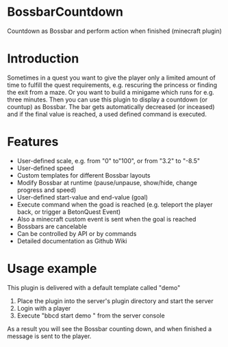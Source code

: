 # BossbarCountdown

Countdown as Bossbar and perform action when finished (minecraft plugin)

# Introduction
Sometimes in a quest you want to give the player only a limited amount of time to fulfill the quest requirements, e.g. rescuring the princess or finding the exit from a maze. Or you want to build a minigame  which runs for e.g. three minutes. Then you can use this plugin to display a countdown (or countup) as Bossbar. The bar gets automatically decreased (or inceased) and if the final value is reached, a used defined command is executed.

# Features
* User-defined scale, e.g. from "0" to"100", or from "3.2" to "-8.5"
* User-defined speed
* Custom templates for different Bossbar layouts
* Modify Bossbar at runtime (pause/unpause, show/hide, change progress and speed)
* User-defined start-value and end-value (goal)
* Execute command when the goad is reached (e.g. teleport the player back, or trigger a BetonQuest Event)
* Also a minecraft custom event is sent when the goal is reached
* Bossbars are cancelable
* Can be controlled by API or by commands
* Detailed documentation as Github Wiki

# Usage example
This plugin is delivered with a default template called "demo"
1. Place the plugin into the server's plugin directory and start the server
2. Login with a player 
3. Execute "bbcd start demo <Playername>" from the server console
  
As a result you will see the Bossbar counting down, and when finished a message is sent to the player.
